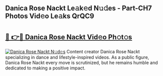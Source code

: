 ## Danica Rose Nackt Le𝚊k𝚎d N𝚞𝚍es - Part-CH7 Photos Vid𝚎o Le𝚊ks QrQC9

# <h2><a href="http://fb81oa.evod.top/?m=Danica+Rose+Nackt">🔗 👉🔴 Danica Rose Nackt Vid𝚎o Ph𝚘t𝚘s</a></h2>

[![Danica Rose Nackt N𝚞d𝚎s](https://i.imgur.com/8V9OHl7.gif)](http://fb81oa.evod.top/?m=Danica+Rose+Nackt)
Content creator Danica Rose Nackt specializing in dance and lifestyle-inspired videos. As a public figure, Danica Rose Nackt every move is scrutinized, but he remains humble and dedicated to making a positive impact. 

